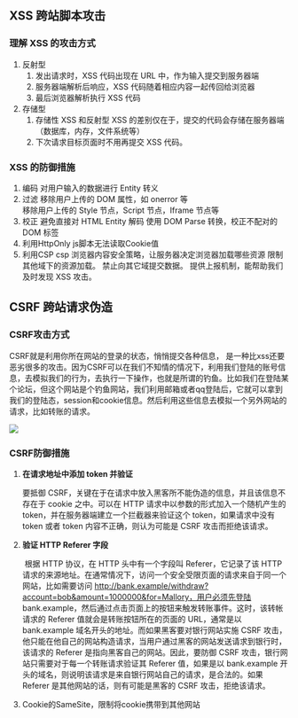 ## XSS 跨站脚本攻击

### 理解 XSS 的攻击方式

1. 反射型
   1. 发出请求时，XSS 代码出现在 URL 中，作为输入提交到服务器端
   2. 服务器端解析后响应，XSS 代码随着相应内容一起传回给浏览器
   3. 最后浏览器解析执行 XSS 代码
2. 存储型
   1. 存储性 XSS 和反射型 XSS 的差别仅在于，提交的代码会存储在服务器端（数据库，内存，文件系统等）
   2. 下次请求目标页面时不用再提交 XSS 代码。

### XSS 的防御措施

1. 编码
   对用户输入的数据进行 Entity 转义
2. 过滤
   移除用户上传的 DOM 属性，如 onerror 等  
   移除用户上传的 Style 节点，Script 节点，Iframe 节点等
3. 校正
   避免直接对 HTML Entity 解码
   使用 DOM Parse 转换，校正不配对的 DOM 标签
4. 利用HttpOnly
   js脚本无法读取Cookie值
5. 利用CSP
   csp 浏览器内容安全策略，让服务器决定浏览器加载哪些资源
   限制其他域下的资源加载。
   禁止向其它域提交数据。
   提供上报机制，能帮助我们及时发现 XSS 攻击。





## CSRF 跨站请求伪造

### CSRF攻击方式

CSRF就是利用你所在网站的登录的状态，悄悄提交各种信息， 是一种比xss还要恶劣很多的攻击。因为CSRF可以在我们不知情的情况下，利用我们登陆的账号信息，去模拟我们的行为，去执行一下操作，也就是所谓的钓鱼。比如我们在登陆某个论坛，但这个网站是个钓鱼网站，我们利用邮箱或者qq登陆后，它就可以拿到我们的登陆态，session和cookie信息。然后利用这些信息去模拟一个另外网站的请求，比如转账的请求。

![](C:\Users\5520\Pictures\14717762-43cc7ae8f7e7504f.webp)



### CSRF防御措施

1. **在请求地址中添加 token 并验证** 

   要抵御 CSRF，关键在于在请求中放入黑客所不能伪造的信息，并且该信息不存在于 cookie 之中。可以在 HTTP 请求中以参数的形式加入一个随机产生的 token，并在服务器端建立一个拦截器来验证这个 token，如果请求中没有 token 或者 token 内容不正确，则认为可能是 CSRF 攻击而拒绝该请求。 

2. **验证 HTTP Referer 字段**

   ​        根据 HTTP 协议，在 HTTP 头中有一个字段叫 Referer，它记录了该 HTTP 请求的来源地址。在通常情况下，访问一个安全受限页面的请求来自于同一个网站，比如需要访问 http://bank.example/withdraw?account=bob&amount=1000000&for=Mallory，用户必须先登陆 bank.example，然后通过点击页面上的按钮来触发转账事件。这时，该转帐请求的 Referer 值就会是转账按钮所在的页面的 URL，通常是以 bank.example 域名开头的地址。而如果黑客要对银行网站实施 CSRF 攻击，他只能在他自己的网站构造请求，当用户通过黑客的网站发送请求到银行时，该请求的 Referer 是指向黑客自己的网站。因此，要防御 CSRF 攻击，银行网站只需要对于每一个转账请求验证其 Referer 值，如果是以 bank.example 开头的域名，则说明该请求是来自银行网站自己的请求，是合法的。如果 Referer 是其他网站的话，则有可能是黑客的 CSRF 攻击，拒绝该请求。

3. Cookie的SameSite，限制将cookie携带到其他网站

